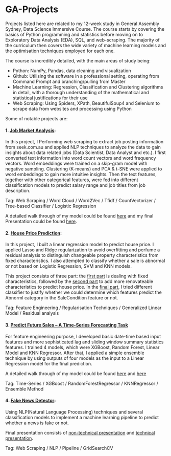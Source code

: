 # GA-Projects

Projects listed here are related to my 12-week study in General Assembly Sydney, Data Science Immersive Course. The course starts by covering the basics of Python programming and statistics before moving on to Exploratory Data Analysis (EDA), SQL, and web-scraping. The majority of the curriculum then covers the wide variety of machine learning models and the optimisation techniques employed for each one.

The course is incredibly detailed, with the main areas of study being:
- Python: NumPy, Pandas, data cleaning and visualization
- Github: Utilising the software in a professional setting, operating from Command Prompt and branching/pulling from Master
- Machine Learning: Regression, Classification and Clustering algorithms in detail, with a thorough understanding of the mathematical and statistical justifications for their use
- Web Scraping: Using Spiders, XPath, BeautifulSoup4 and Selenium to scrape data from websites and processing using Python

Some of notable projects are:
#### 1. [Job Market Analysis](https://github.com/Angie-Sheng/GA-Projects/tree/master/Job%20Market%20Analysis):

In this project, I Performing web scraping to extract job posting information from seek.com.au and applied NLP techniques to analyze the data to gain insights about data related jobs (Data Scientist, Data Analyst and etc.). I first converted text information into word count vectors and word frequency vectors. Word embeddings were trained on a skip-gram model with negative sampling. Clustering (K-means) and PCA & t-SNE were applied to word embeddings to gain more intuitive insights. Then the text features, together with other categorical features, were fed into different classification models to predict salary range and job titles from job description.

Tag: Web Scraping / Word Cloud / Word2Vec / Tfidf / CountVectorizer / Tree-based Classifier / Logistic Regression

A detailed walk through of my model could be found [here](https://github.com/Angie-Sheng/GA-Projects/blob/master/Job%20Market%20Analysis/3.%20Data%20Analysis.ipynb) and my final Presentation could be found [here](https://github.com/Angie-Sheng/GA-Projects/blob/master/Job%20Market%20Analysis/Project%204.pdf).

#### 2. [House Price Prediction](https://github.com/Angie-Sheng/GA-Projects/tree/master/House%20Price%20Prediction):

In this project, I built a linear regression model to predict house price. I applied Lasso and Ridge regularization to avoid overfitting and perfume a residual analysis to distinguish changeable property characteristics from fixed characteristics. I also attempted to classify whether a sale is abnormal or not based on Logistic Regression, SVM and KNN models.

This project consists of three part: the [first part](https://github.com/Angie-Sheng/GA-Projects/blob/master/House%20Price%20Prediction/Project%203%20-%20Part%201%20Fixed%20Characteristics.ipynb) is dealing with fixed characteristics, followed by the [second part](https://github.com/Angie-Sheng/GA-Projects/blob/master/House%20Price%20Prediction/Project%203%20-%20Part%202%20Renovateable%20Characteristics.ipynb) to add more renovateable characteristics to predict house price. In the [final part](https://github.com/Angie-Sheng/GA-Projects/blob/master/House%20Price%20Prediction/Project%203%20-%20Part%203%20Abnormal%20%20Classifier.ipynb), I tried different classifier to justify whether we could determine which features predict the Abnorml category in the SaleCondition feature or not.

Tag: Feature Engineering / Regularisation Techniques / Generalized Linear Model / Residual analysis 

#### 3. [Predict Future Sales – A Time-Series Forecasting Task](https://github.com/Angie-Sheng/GA-Projects/tree/master/Predict%20Future%20Sales%20-%20A%20Time-Series%20Forecasting%20Task)

For feature engineering purpose, I developed basic date-time based input features and more sophisticated lag and sliding window summary statistics features. I trained 4 models, which were XGBoost, Random Forest, Linear Model and KNN Regressor. After that, I applied a simple ensemble technique by using outputs of four models as the input to a Linear Regression model for the final prediction.

A detailed walk through of my model could be found [here](https://github.com/Angie-Sheng/GA-Projects/blob/master/Predict%20Future%20Sales%20-%20A%20Time-Series%20Forecasting%20Task/Predict%20Future%20Sales.ipynb) and [here](https://github.com/Angie-Sheng/GA-Projects/blob/master/Predict%20Future%20Sales%20-%20A%20Time-Series%20Forecasting%20Task/Predict%20Future%20Sales%20-Part%202.ipynb)

Tag: Time-Series / XGBoost / RandomForestRegressor / KNNRegressor / Ensemble Method 

#### 4. [Fake News Detector](https://github.com/Angie-Sheng/GA-Projects/tree/master/Fake%20News%20Detector):

Using NLP(Natural Language Processing) techniques and several classification models to implement a machine learning pipeline to predict whether a news is fake or not.

Final presentation consists of [non-technical presentation](https://github.com/Angie-Sheng/GA-Projects/blob/master/Fake%20News%20Detector/Finding%20Real%20About%20Fake%20News%20by%20Angie%20Sheng.pdf) and [technical presentation](https://github.com/Angie-Sheng/GA-Projects/blob/master/Fake%20News%20Detector/Detecting%20fake%20news.pdf).

Tag: Web Scraping / NLP / Pipeline / GridSearchCV
